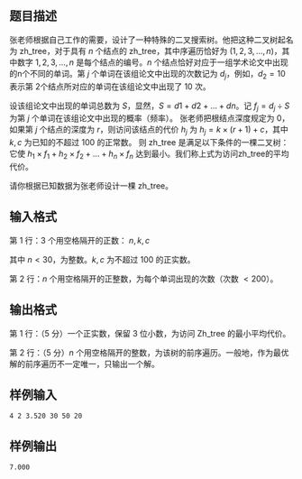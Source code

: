 ## 题目描述

张老师根据自己工作的需要，设计了一种特殊的二叉搜索树。他把这种二叉树起名为 zh_tree，对于具有 $n$ 个结点的 zh_tree，其中序遍历恰好为 $(1,2,3, \dots ,n)$，其中数字 $1,2,3,\dots,n$ 是每个结点的编号。$n$ 个结点恰好对应于一组学术论文中出现的n个不同的单词。第 $j$ 个单词在该组论文中出现的次数记为 $d_j$，例如，$d_2=10$ 表示第 $2$个结点所对应的单词在该组论文中出现了 $10$ 次。

设该组论文中出现的单词总数为 $S$，显然，$S=d1+d2+ \dots +dn$。记 $f_j=d_j \div S$ 为第 $j$ 个单词在该组论文中出现的概率（频率）。 张老师把根结点深度规定为 $0$，如果第 $j$ 个结点的深度为 $r$，则访问该结点的代价 $h_j$ 为 $h_j=k \times (r+1)+c$，其中 $k,c$ 为已知的不超过 $100$ 的正常数。 则 zh_tree 是满足以下条件的一棵二叉树：它使 $h_1 \times f_1+h_2 \times f_2+\dots+h_n \times f_n$ 达到最小。我们称上式为访问zh_tree的平均代价。

请你根据已知数据为张老师设计一棵 zh_tree。

## 输入格式

第 $1$ 行：$3$ 个用空格隔开的正数： $n,k,c$

其中 $n<30$，为整数。$k,c$ 为不超过 $100$ 的正实数。

第 $2$ 行：$n$ 个用空格隔开的正整数，为每个单词出现的次数（次数 $<200$）。

## 输出格式

第 $1$ 行：（$5$ 分）一个正实数，保留 $3$ 位小数，为访问 Zh_tree 的最小平均代价。

第 $2$ 行：（$5$ 分）$n$ 个用空格隔开的整数，为该树的前序遍历。一般地，作为最优解的前序遍历不一定唯一，只输出一个解。

## 样例输入

```
4 2 3.520 30 50 20
```

## 样例输出

```
7.000
```

